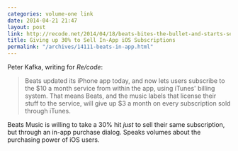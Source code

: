 ```yaml
---
categories: volume-one link
date: 2014-04-21 21:47
layout: post
link: http://recode.net/2014/04/18/beats-bites-the-bullet-and-starts-selling-subscriptions-from-apples-app/
title: Giving up 30% to Sell In-App iOS Subscriptions
permalink: "/archives/14111-beats-in-app.html"
---
```



Peter Kafka, writing for _Re/code_: 

> Beats updated its iPhone app today, and now lets users subscribe to the $10 a month service from within the app, using iTunes' billing system. That means Beats, and the music labels that license their stuff to the service, will give up $3 a month on every subscription sold through iTunes.

Beats Music is willing to take a 30% hit _just_ to sell their same subscription, but through an in-app purchase dialog. Speaks volumes about the purchasing power of iOS users. 
